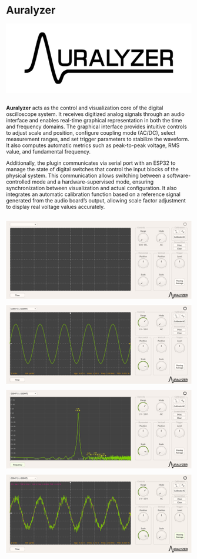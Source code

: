 # Auralyzer

![Auralyzer](Images/auralyzer_logo.png)

## 

**Auralyzer** acts as the control and visualization core of the digital oscilloscope system. It receives digitized analog signals through an audio interface and enables real-time graphical representation in both the time and frequency domains. The graphical interface provides intuitive controls to adjust scale and position, configure coupling mode (AC/DC), select measurement ranges, and set trigger parameters to stabilize the waveform. It also computes automatic metrics such as peak-to-peak voltage, RMS value, and fundamental frequency.

Additionally, the plugin communicates via serial port with an ESP32 to manage the state of digital switches that control the input blocks of the physical system. This communication allows switching between a software-controlled mode and a hardware-supervised mode, ensuring synchronization between visualization and actual configuration. It also integrates an automatic calibration function based on a reference signal generated from the audio board’s output, allowing scale factor adjustment to display real voltage values accurately.

## 

![Auralyzer](Images/auralyze_interfaz.png)

![Auralyzer](Images/auralyzer_time.png)

![Auralyzer](Images/auralyzer_freq.png)

![Auralyzer](Images/noise.png)




